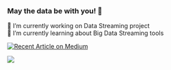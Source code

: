 ### May the data be with you! 👋

 🔭 I’m currently working on Data Streaming project   
 🌱 I’m currently learning about Big Data Streaming tools

<a target="_blank" href="https://github-readme-medium-recent-article.vercel.app/medium/@chayansraj/0"><img src="https://github-readme-medium-recent-article.vercel.app/medium/@chayansraj/0" alt="Recent Article on Medium"> 




 ![](https://komarev.com/ghpvc/?username=chayansraj&color=green)

<!--
**chayansraj/chayansraj** is a ✨ _special_ ✨ repository because its `README.md` (this file) appears on your GitHub profile.

Here are some ideas to get you started:


- 👯 I’m looking to collaborate on ...
- 🤔 I’m looking for help with ...
- 💬 Ask me about ...
- 📫 How to reach me: ...
- 😄 Pronouns: ...
- ⚡ Fun fact: ...
-->
